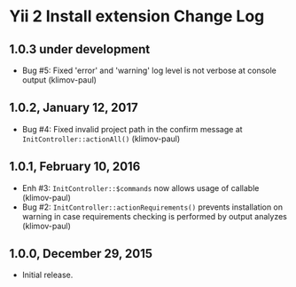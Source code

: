 Yii 2 Install extension Change Log
==================================

1.0.3 under development
-----------------------

- Bug #5: Fixed 'error' and 'warning' log level is not verbose at console output (klimov-paul)


1.0.2, January 12, 2017
-----------------------

- Bug #4: Fixed invalid project path in the confirm message at `InitController::actionAll()` (klimov-paul)


1.0.1, February 10, 2016
------------------------

- Enh #3: `InitController::$commands` now allows usage of callable (klimov-paul)
- Bug #2: `InitController::actionRequirements()` prevents installation on warning in case requirements checking is performed by output analyzes (klimov-paul)


1.0.0, December 29, 2015
------------------------

- Initial release.
